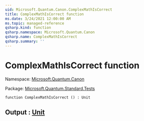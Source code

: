 ```yaml
---
uid: Microsoft.Quantum.Canon.ComplexMathIsCorrect
title: ComplexMathIsCorrect function
ms.date: 3/24/2021 12:00:00 AM
ms.topic: managed-reference
qsharp.kind: function
qsharp.namespace: Microsoft.Quantum.Canon
qsharp.name: ComplexMathIsCorrect
qsharp.summary: ''
---
```


# ComplexMathIsCorrect function

Namespace: [Microsoft.Quantum.Canon](xref:Microsoft.Quantum.Canon)

Package: [Microsoft.Quantum.Standard.Tests](https://nuget.org/packages/Microsoft.Quantum.Standard.Tests)




```qsharp
function ComplexMathIsCorrect () : Unit
```


## Output : [Unit](xref:microsoft.quantum.lang-ref.unit)

